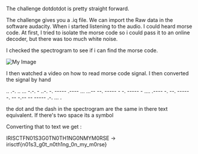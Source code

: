 The challenge dotdotdot is pretty straight forward.

The challenge gives you a .iq file. We can import the Raw data in the software audacity. When i started listening to the audio. I could heard morse code. At first, I tried to isolate the morse code so i could pass it to an online decoder, but there was too much white noise. 

I checked the spectrogram to see if i can find the morse code.

![My Image](dotdotdot.png)

  I then watched a video on how to read morse code signal. I then converted the signal by hand 

.. .-. .. ... -.-. - ..-.  -. ----- .---- ... ...--  --. ----- -  -. ----- - .... .---- -. --.  ----- -.  -- -.--  -- ----- .-. ... .

the dot and the dash in the spectrogram are the same in there text equivalent. If there's two space its a symbol 

Converting that to text we get :

IRISCTFN01S3G0TN0TH1NG0NMYM0RSE -> irisctf{n01s3_g0t_n0th1ng_0n_my_m0rse}

